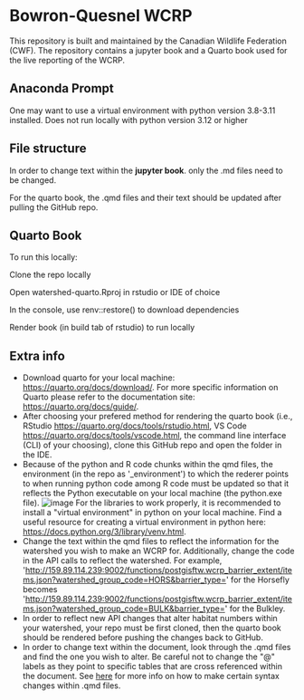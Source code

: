 # Bowron-Quesnel WCRP
This repository is built and maintained by the Canadian Wildlife Federation (CWF). The repository contains a jupyter book and a Quarto book used for the live reporting of the WCRP.

## Anaconda Prompt
One may want to use a virtual environment with python version 3.8-3.11 installed.
Does not run locally with python version 3.12 or higher

## File structure
In order to change text within the **jupyter book**. only the .md files need to be changed.

For the quarto book, the .qmd files and their text should be updated after pulling the GitHub repo. 

## Quarto Book
To run this locally:

Clone the repo locally

Open watershed-quarto.Rproj in rstudio or IDE of choice

In the console, use renv::restore() to download dependencies

Render book (in build tab of rstudio) to run locally

## Extra info
 - Download quarto for your local machine: https://quarto.org/docs/download/. For more specific information on Quarto please refer to the documentation site: https://quarto.org/docs/guide/. 
 - After choosing your prefered method for rendering the quarto book (i.e., RStudio https://quarto.org/docs/tools/rstudio.html, VS Code https://quarto.org/docs/tools/vscode.html, the command line interface (CLI) of your choosing), clone this GitHub repo and open the folder in the IDE.
 - Because of the python and R code chunks within the qmd files, the environment (in the repo as '_environment') to which the rederer points to when running python code among R code must be updated so that it reflects the Python executable on your local machine (the python.exe file). ![image](https://github.com/Canadian-Wildlife-Federation/Horsefly-WCRP/assets/108288081/8d47e62a-7706-4300-8717-d99b14c2df58)
For the libraries to work properly, it is recommended to install a "virtual environment" in python on your local machine. Find a useful resource for creating a virtual environment in python here: https://docs.python.org/3/library/venv.html.
 - Change the text within the qmd files to reflect the information for the watershed you wish to make an WCRP for. Additionally, change the code in the API calls to reflect the watershed. For example, 'http://159.89.114.239:9002/functions/postgisftw.wcrp_barrier_extent/items.json?watershed_group_code=HORS&barrier_type=' for the Horsefly becomes 'http://159.89.114.239:9002/functions/postgisftw.wcrp_barrier_extent/items.json?watershed_group_code=BULK&barrier_type=' for the Bulkley.
 - In order to reflect new API changes that alter habitat numbers within your watershed, your repo must be first cloned, then the quarto book should be rendered before pushing the changes back to GitHub.
 - In order to change text within the document, look through the .qmd files and find the one you wish to alter. Be careful not to change the "@" labels as they point to specific tables that are cross referenced within the document. See [here](https://www.markdownguide.org/basic-syntax/) for more info on how to make certain syntax changes within .qmd files.


